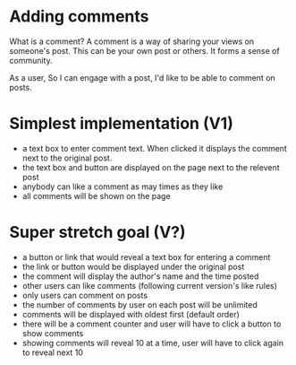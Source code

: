 Adding comments
============

What is a comment? A comment is a way of sharing your views on someone's post. This can be your own post or others. It forms a sense of community.


As a user,
So I can engage with a post,
I'd like to be able to comment on posts.

# Simplest implementation (V1)

- a text box to enter comment text. When clicked it displays the comment next to the original post.
- the text box and button are displayed on the page next to the relevent post
- anybody can like a comment as may times as they like
- all comments will be shown on the page

# Super stretch goal (V?)

- a button or link that would reveal a text box for entering a comment
- the link or button would be displayed under the original post
- the comment will display the author's name and the time posted
- other users can like comments (following current version's like rules)
- only users can comment on posts
- the number of comments by user on each post will be unlimited
- comments will be displayed with oldest first (default order)
- there will be a comment counter and user will have to click a button to show comments
- showing comments will reveal 10 at a time, user will have to click again to reveal next 10